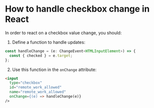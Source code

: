 # How to handle checkbox change in React

In order to react on a checkbox value change, you should:

1. Define a function to handle updates:

```typescript
const handleChange = (e: ChangeEvent<HTMLInputElement>) => {
  const { checked } = e.target;
};
```

2. Use this function in the `onChange` attribute:

```html
<input
  type="checkbox"
  id="remote_work_allowed"
  name="remote_work_allowed"
  onChange={(e) => handleChange(e)}
/>
```